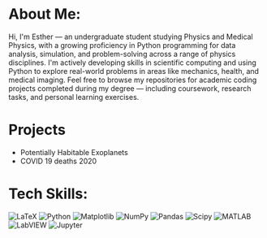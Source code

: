 # About Me:
Hi, I'm Esther — an undergraduate student studying Physics and Medical Physics, with a growing proficiency in Python programming for data analysis, simulation, and problem-solving across a range of physics disciplines. I'm actively developing skills in scientific computing and using Python to explore real-world problems in areas like mechanics, health, and medical imaging. Feel free to browse my repositories for academic coding projects completed during my degree — including coursework, research tasks, and personal learning exercises.

# Projects 
- Potentially Habitable Exoplanets 
- COVID 19 deaths 2020 

# Tech Skills:
![LaTeX](https://img.shields.io/badge/latex-%23008080.svg?style=for-the-badge&logo=latex&logoColor=white) ![Python](https://img.shields.io/badge/python-3670A0?style=for-the-badge&logo=python&logoColor=ffdd54) ![Matplotlib](https://img.shields.io/badge/Matplotlib-%23ffffff.svg?style=for-the-badge&logo=Matplotlib&logoColor=black) ![NumPy](https://img.shields.io/badge/numpy-%23013243.svg?style=for-the-badge&logo=numpy&logoColor=white) ![Pandas](https://img.shields.io/badge/pandas-%23150458.svg?style=for-the-badge&logo=pandas&logoColor=white) ![Scipy](https://img.shields.io/badge/SciPy-%230C55A5.svg?style=for-the-badge&logo=scipy&logoColor=%white) ![MATLAB](https://img.shields.io/badge/MATLAB-0076A8?style=for-the-badge&logo=Mathworks&logoColor=white) ![LabVIEW](https://img.shields.io/badge/LabVIEW-FFDB00?style=for-the-badge&logoColor=black) ![Jupyter](https://img.shields.io/badge/Jupyter-F37626?style=for-the-badge&logo=Jupyter&logoColor=white)




<!-- Proudly created with GPRM ( https://gprm.itsvg.in ) -->
